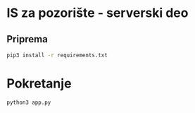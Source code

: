# IS za pozorište - serverski deo

## Priprema
```bash
pip3 install -r requirements.txt
```

# Pokretanje
```bash
python3 app.py
```
